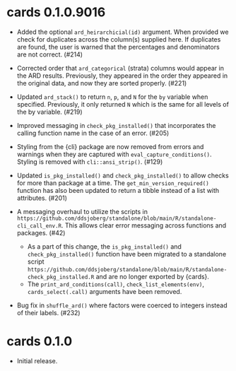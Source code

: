 # cards 0.1.0.9016

* Added the optional `ard_heirarchicial(id)` argument. When provided we check for duplicates across the column(s) supplied here. If duplicates are found, the user is warned that the percentages and denominators are not correct. (#214)

* Corrected order that `ard_categorical` (strata) columns would appear in the ARD results. Previously, they appeared in the order they appeared in the original data, and now they are sorted properly. (#221)

* Updated `ard_stack()` to return `n`, `p`, and `N` for the `by` variable when specified. Previously, it only returned `N` which is the same for all levels of the by variable. (#219)

* Improved messaging in `check_pkg_installed()` that incorporates the calling function name in the case of an error. (#205)

* Styling from the {cli} package are now removed from errors and warnings when they are captured with `eval_capture_conditions()`. Styling is removed with `cli::ansi_strip()`. (#129)

* Updated `is_pkg_installed()` and `check_pkg_installed()` to allow checks for more than package at a time. The `get_min_version_required()` function has also been updated to return a tibble instead of a list with attributes. (#201)

* A messaging overhaul to utilize the scripts in `https://github.com/ddsjoberg/standalone/blob/main/R/standalone-cli_call_env.R`. This allows clear error messaging across functions and packages. (#42)
  - As a part of this change, the `is_pkg_installed()` and `check_pkg_installed()` function have been migrated to a standalone script `https://github.com/ddsjoberg/standalone/blob/main/R/standalone-check_pkg_installed.R` and are no longer exported by {cards}.
  - The `print_ard_conditions(call)`, `check_list_elements(env)`, `cards_select(.call)` arguments have been removed.

* Bug fix in `shuffle_ard()` where factors were coerced to integers instead of their labels. (#232)

# cards 0.1.0

* Initial release.
